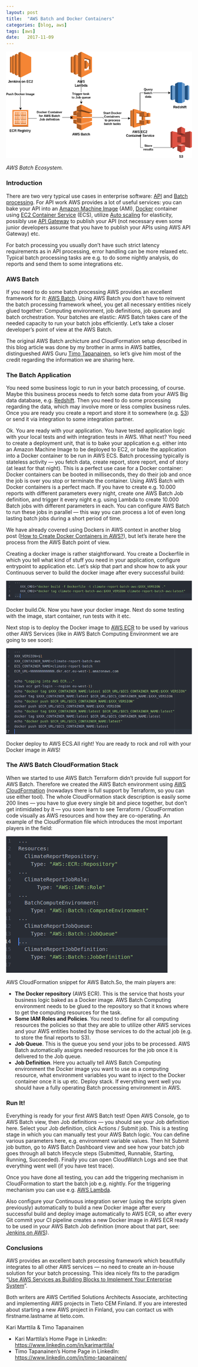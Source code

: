 ```yaml
---
layout:	post
title:	"AWS Batch and Docker Containers"
categories: [blog, aws]
tags: [aws]
date:	2017-11-09
---
```


![](/img/2017-11-09-aws-batch-and-docker-containers_img_1.png)

*AWS Batch Ecosystem.*

### Introduction

There are two very typical use cases in enterprise software: [API](https://en.wikipedia.org/wiki/Application_programming_interface) and [Batch processing](https://en.wikipedia.org/wiki/Batch_processing). For API work AWS provides a lot of useful services: you can bake your API into an [Amazon Machine Image](http://docs.aws.amazon.com/AWSEC2/latest/UserGuide/AMIs.html) (AMI), [Docker](https://www.docker.com/) container using [EC2 Container Service](https://aws.amazon.com/ecs/) (ECS), utilize [Auto scaling](https://aws.amazon.com/autoscaling/) for elasticity, possibly use [API Gateway](https://aws.amazon.com/api-gateway/) to publish your API (not necessary even some junior developers assume that you have to publish your APIs using AWS API Gateway) etc.

For batch processing you usually don’t have such strict latency requirements as in API processing, error handling can be more relaxed etc. Typical batch processing tasks are e.g. to do some nightly analysis, do reports and send them to some integrations etc.

### AWS Batch

If you need to do some batch processing AWS provides an excellent framework for it: [AWS Batch](https://aws.amazon.com/batch/). Using AWS Batch you don’t have to reinvent the batch processing framework wheel, you get all necessary entities nicely glued together: Computing environment, job definitions, job queues and batch orchestration. Your batches are elastic: AWS Batch takes care of the needed capacity to run your batch jobs efficiently. Let’s take a closer developer’s point of view at the AWS Batch.

The original AWS Batch archicture and CloudFormation setup described in this blog article was done by my brother in arms in AWS battles, distingueshed AWS Guru [Timo Tapanainen](https://www.linkedin.com/in/timo-tapanainen/), so let’s give him most of the credit regarding the information we are sharing here.

### The Batch Application

You need some business logic to run in your batch processing, of course. Maybe this business process needs to fetch some data from your AWS Big data database, e.g. [Redshift](https://aws.amazon.com/redshift). Then you need to do some processing regarding the data, which may involve more or less complex business rules. Once you are ready you create a report and store it to somewhere (e.g. [S3](https://aws.amazon.com/s3)) or send it via integration to some integration partner.

Ok. You are ready with your application. You have tested application logic with your local tests and with integration tests in AWS. What next? You need to create a deployment unit, that is to bake your application e.g. either into an Amazon Machine Image to be deployed to EC2, or bake the application into a Docker container to be run in AWS ECS. Batch processing typically is stateless activity — you fetch data, create report, store report, end of story (at least for that night). This is a perfect use case for a Docker container: Docker containers can be booted in milliseconds, they do their job and once the job is over you stop or terminate the container. Using AWS Batch with Docker containers is a perfect mach. If you have to create e.g. 10.000 reports with different parameters every night, create one AWS Batch Job definition, and trigger it every night e.g. using Lambda to create 10.000 Batch jobs with different parameters in each. You can configure AWS Batch to run these jobs in parallel — this way you can process a lot of even long lasting batch jobs during a short period of time.

We have already covered using Dockers in AWS context in another blog post ([How to Create Docker Containers in AWS?](https://medium.com/tieto-developers/how-to-create-docker-containers-in-aws-3134daec423c)), but let’s iterate here the process from the AWS Batch point of view.

Creating a docker image is rather staightforward. You create a Dockerfile in which you tell what kind of stuff you need in your application, configure entrypoint to application etc. Let’s skip that part and show how to ask your Continuous server to build the docker image after every successful build:

![](/img/2017-11-09-aws-batch-and-docker-containers_img_2.png)

Docker build.Ok. Now you have your docker image. Next do some testing with the image, start container, run tests with it etc.

Next stop is to deploy the Docker image to [AWS ECR](https://aws.amazon.com/ecr/) to be used by various other AWS Services (like in AWS Batch Computing Environment we are going to see soon):

![](/img/2017-11-09-aws-batch-and-docker-containers_img_3.png)

Docker deploy to AWS ECS.All right! You are ready to rock and roll with your Docker image in AWS!

### The AWS Batch CloudFormation Stack

When we started to use AWS Batch Terraform didn’t provide full support for AWS Batch. Therefore we created the AWS Batch environment using [AWS CloudFormation](https://aws.amazon.com/cloudformation) (nowadays there is full support by Terraform, so you can use either tool). The whole CloudFormation stack description is easily some 200 lines — you have to glue every single bit and piece together, but don’t get intimidated by it — you soon learn to see Terraform / CloudFormation code visually as AWS resources and how they are co-operating. An example of the CloudFormation file which introduces the most important players in the field:

![](/img/2017-11-09-aws-batch-and-docker-containers_img_4.png)

AWS CloudFormation snippet for AWS Batch.So, the main players are:

* **The Docker repository** (AWS ECR). This is the service that hosts your business logic baked as a Docker image. AWS Batch Computing environment needs to be glued to the repository so that it knows where to get the computing resources for the task.
* **Some IAM Roles and Policies**. You need to define for all computing resources the policies so that they are able to utilize other AWS services and your AWS entities hosted by those services to do the actual job (e.g. to store the final reports to S3).
* **Job Queue**. This is the queue you send your jobs to be processed. AWS Batch automatically assigns needed resources for the job once it is delivered to the Job queue.
* **Job Definition**. Here you actually tell AWS Batch Computing environment the Docker image you want to use as a computing resource, what environment variables you want to inject to the Docker container once it is up etc.
Deploy stack. If everything went well you should have a fully operating Batch processing environment in AWS.

### Run It!

Everything is ready for your first AWS Batch test! Open AWS Console, go to AWS Batch view, then Job definitions — you should see your Job definition here. Select your Job definition, click Actions / Submit job. This is a testing stage in which you can manually test your AWS Batch logic. You can define various parameters here, e.g. environment variable values. Then hit Submit job button, go to AWS Batch Dashboard view and see how your batch job goes through all batch lifecycle steps (Submitted, Runnable, Starting, Running, Succeeded). Finally you can open CloudWatch Logs and see that everything went well (if you have test trace).

Once you have done all testing, you can add the triggering mechanism in CloudFormation to start the batch job e.g. nightly. For the triggering mechanism you can use e.g. [AWS Lambda](http://docs.aws.amazon.com/lambda/latest/dg/with-scheduled-events.html).

Also configure your Continuous integration server (using the scripts given previously) automatically to build a new Docker image after every successful build and deploy image automatically to AWS ECR, so after every Git commit your CI pipeline creates a new Docker image in AWS ECR ready to be used in your AWS Batch Job definition (more about that part, see: [Jenkins on AWS](https://medium.com/tieto-developers/jenkins-on-aws-49133e011ac5)).

### Conclusions

AWS provides an excellent batch processing framework which beautifully integrates to all other AWS services — no need to create an in-house solution for your batch processing. This idea nicely fits to the paradigm “[Use AWS Services as Building Blocks to Implement Your Enterprise System](https://medium.com/tieto-developers/use-aws-services-as-building-blocks-to-implement-your-enterprise-system-598676a0ee49)”.

Both writers are AWS Certified Solutions Architects Associate, architecting and implementing AWS projects in Tieto CEM Finland. If you are interested about starting a new AWS project in Finland, you can contact us with firstname.lastname at tieto.com.

Kari Marttila & Timo Tapanainen

* Kari Marttila’s Home Page in LinkedIn: <https://www.linkedin.com/in/karimarttila/>
* Timo Tapanainen’s Home Page in LinkedIn: <https://www.linkedin.com/in/timo-tapanainen/>
  
